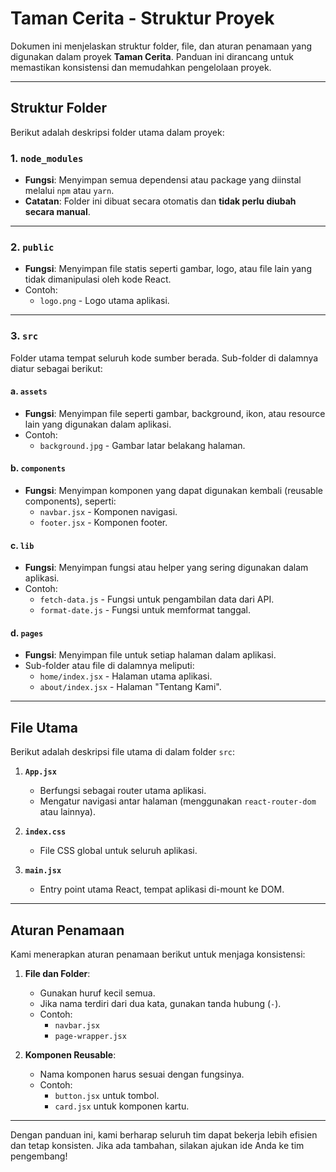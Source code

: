 # Taman Cerita - Struktur Proyek

Dokumen ini menjelaskan struktur folder, file, dan aturan penamaan yang digunakan dalam proyek **Taman Cerita**. Panduan ini dirancang untuk memastikan konsistensi dan memudahkan pengelolaan proyek.

---

## Struktur Folder

Berikut adalah deskripsi folder utama dalam proyek:

### 1. `node_modules`

- **Fungsi**: Menyimpan semua dependensi atau package yang diinstal melalui `npm` atau `yarn`.
- **Catatan**: Folder ini dibuat secara otomatis dan **tidak perlu diubah secara manual**.

---

### 2. `public`

- **Fungsi**: Menyimpan file statis seperti gambar, logo, atau file lain yang tidak dimanipulasi oleh kode React.
- Contoh:
  - `logo.png` - Logo utama aplikasi.

---

### 3. `src`

Folder utama tempat seluruh kode sumber berada. Sub-folder di dalamnya diatur sebagai berikut:

#### a. `assets`

- **Fungsi**: Menyimpan file seperti gambar, background, ikon, atau resource lain yang digunakan dalam aplikasi.
- Contoh:
  - `background.jpg` - Gambar latar belakang halaman.

#### b. `components`

- **Fungsi**: Menyimpan komponen yang dapat digunakan kembali (reusable components), seperti:
  - `navbar.jsx` - Komponen navigasi.
  - `footer.jsx` - Komponen footer.

#### c. `lib`

- **Fungsi**: Menyimpan fungsi atau helper yang sering digunakan dalam aplikasi.
- Contoh:
  - `fetch-data.js` - Fungsi untuk pengambilan data dari API.
  - `format-date.js` - Fungsi untuk memformat tanggal.

#### d. `pages`

- **Fungsi**: Menyimpan file untuk setiap halaman dalam aplikasi.
- Sub-folder atau file di dalamnya meliputi:
  - `home/index.jsx` - Halaman utama aplikasi.
  - `about/index.jsx` - Halaman "Tentang Kami".

---

## File Utama

Berikut adalah deskripsi file utama di dalam folder `src`:

1. **`App.jsx`**

   - Berfungsi sebagai router utama aplikasi.
   - Mengatur navigasi antar halaman (menggunakan `react-router-dom` atau lainnya).

2. **`index.css`**

   - File CSS global untuk seluruh aplikasi.

3. **`main.jsx`**
   - Entry point utama React, tempat aplikasi di-mount ke DOM.

---

## Aturan Penamaan

Kami menerapkan aturan penamaan berikut untuk menjaga konsistensi:

1. **File dan Folder**:

   - Gunakan huruf kecil semua.
   - Jika nama terdiri dari dua kata, gunakan tanda hubung (`-`).
   - Contoh:
     - `navbar.jsx`
     - `page-wrapper.jsx`

2. **Komponen Reusable**:
   - Nama komponen harus sesuai dengan fungsinya.
   - Contoh:
     - `button.jsx` untuk tombol.
     - `card.jsx` untuk komponen kartu.

---

Dengan panduan ini, kami berharap seluruh tim dapat bekerja lebih efisien dan tetap konsisten. Jika ada tambahan, silakan ajukan ide Anda ke tim pengembang!
